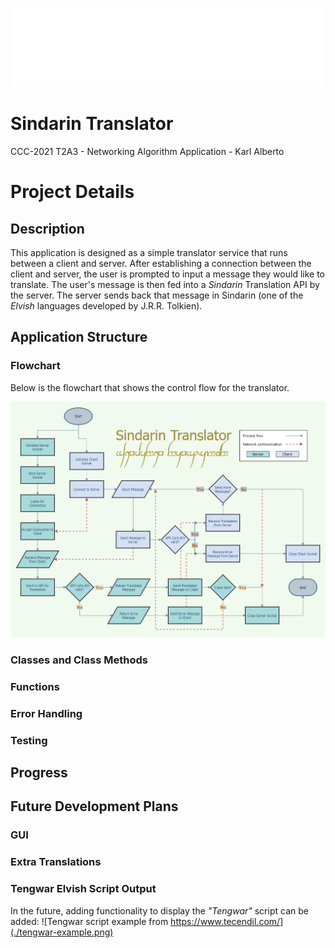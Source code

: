 ![Sindarin Translator written in Elvish Tengwar script](./markdown-title.png)

# Sindarin Translator
CCC-2021 T2A3 - Networking Algorithm Application - Karl Alberto


# Project Details

## Description

This application is designed as a simple translator service that runs between a client and server. After establishing a connection between the client and server, the user is prompted to input a message they would like to translate. The user's message is then fed into a _Sindarin_ Translation API by the server. The server sends back that message in Sindarin (one of the _Elvish_ languages developed by J.R.R. Tolkien).


## Application Structure

### Flowchart

Below is the flowchart that shows the control flow for the translator.

![Flowchart for the Sindarin Messenger app](./sindarin-translator-flowchart-v4.png)

### Classes and Class Methods

### Functions

### Error Handling

### Testing

## Progress



## Future Development Plans

### GUI

### Extra Translations

### Tengwar Elvish Script Output
In the future, adding functionality to display the _"Tengwar"_ script can be added:
![Tengwar script example from https://www.tecendil.com/](./tengwar-example.png)